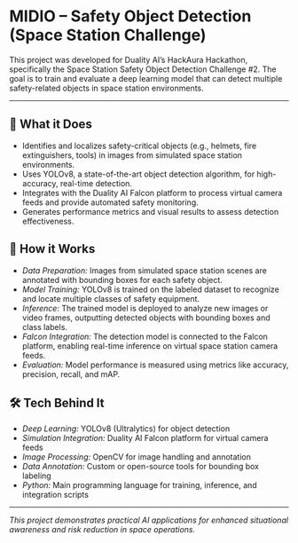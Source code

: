 # MIDIO – Safety Object Detection (Space Station Challenge)

This project was developed for Duality AI’s HackAura Hackathon, specifically the Space Station Safety Object Detection Challenge #2. The goal is to train and evaluate a deep learning model that can detect multiple safety-related objects in space station environments.

---

## 🚀 What it Does

- Identifies and localizes safety-critical objects (e.g., helmets, fire extinguishers, tools) in images from simulated space station environments.
- Uses YOLOv8, a state-of-the-art object detection algorithm, for high-accuracy, real-time detection.
- Integrates with the Duality AI Falcon platform to process virtual camera feeds and provide automated safety monitoring.
- Generates performance metrics and visual results to assess detection effectiveness.

## 🔄 How it Works

- *Data Preparation:* Images from simulated space station scenes are annotated with bounding boxes for each safety object.
- *Model Training:* YOLOv8 is trained on the labeled dataset to recognize and locate multiple classes of safety equipment.
- *Inference:* The trained model is deployed to analyze new images or video frames, outputting detected objects with bounding boxes and class labels.
- *Falcon Integration:* The detection model is connected to the Falcon platform, enabling real-time inference on virtual space station camera feeds.
- *Evaluation:* Model performance is measured using metrics like accuracy, precision, recall, and mAP.

## 🛠 Tech Behind It

- *Deep Learning:* YOLOv8 (Ultralytics) for object detection
- *Simulation Integration:* Duality AI Falcon platform for virtual camera feeds
- *Image Processing:* OpenCV for image handling and annotation
- *Data Annotation:* Custom or open-source tools for bounding box labeling
- *Python:* Main programming language for training, inference, and integration scripts

---

*This project demonstrates practical AI applications for enhanced situational awareness and risk reduction in space operations.*